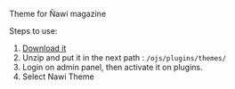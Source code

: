 Theme for Ñawi magazine

Steps to use:
1. <a href ="https://github.com/Ksantacr/nawi/archive/master.zip">Download it</a>
2. Unzip and put it in the next path : <code>/ojs/plugins/themes/<here></code>
3. Login on admin panel, then activate it on plugins.
4. Select Nawi Theme
